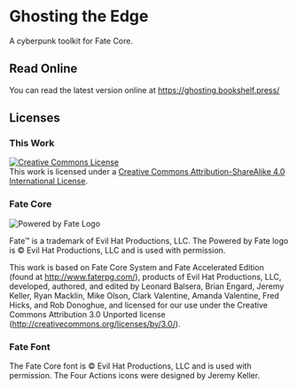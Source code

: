# Ghosting the Edge

A cyberpunk toolkit for Fate Core. 

## Read Online

You can read the latest version online at https://ghosting.bookshelf.press/

## Licenses

### This Work 

<a rel="license" href="http://creativecommons.org/licenses/by-sa/4.0/"><img alt="Creative Commons License" style="border-width:0" src="https://i.creativecommons.org/l/by-sa/4.0/88x31.png" /></a><br />This work is licensed under a <a rel="license" href="http://creativecommons.org/licenses/by-sa/4.0/">Creative Commons Attribution-ShareAlike 4.0 International License</a>.

### Fate Core

![Powered by Fate Logo](assets/Powered-by-Fate-Final-Light-BG-300x117.png)

Fate™ is a trademark of Evil Hat Productions, LLC. The Powered by Fate logo is © Evil Hat Productions, LLC and is used with permission.

This work is based on Fate Core System and Fate Accelerated Edition (found at http://www.faterpg.com/), products of Evil Hat Productions, LLC, developed, authored, and edited by Leonard Balsera, Brian Engard, Jeremy Keller, Ryan Macklin, Mike Olson, Clark Valentine, Amanda Valentine, Fred Hicks, and Rob Donoghue, and licensed for our use under the Creative Commons Attribution 3.0 Unported license (http://creativecommons.org/licenses/by/3.0/).

### Fate Font

The Fate Core font is © Evil Hat Productions, LLC and is used with permission. The Four Actions icons were designed by Jeremy Keller.
